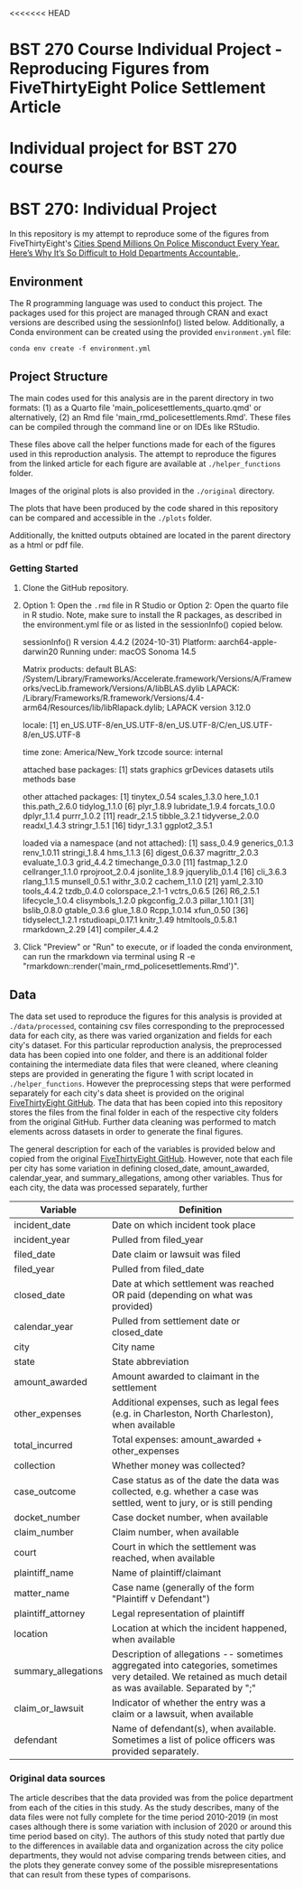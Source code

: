 <<<<<<< HEAD
# BST 270 Course Individual Project - Reproducing Figures from FiveThirtyEight Police Settlement Article
Individual project for BST 270 course
=======
# BST 270: Individual Project

In this repository is my attempt to reproduce some of the figures from FiveThirtyEight's [Cities Spend Millions On Police Misconduct Every Year. Here’s Why It’s So Difficult to Hold Departments Accountable.](https://fivethirtyeight.com/features/police-misconduct-costs-cities-millions-every-year-but-thats-where-the-accountability-ends/).

## Environment

The R programming language was used to conduct this project. The packages used for this project are managed through CRAN and exact versions are described using the sessionInfo() listed below. Additionally, a Conda environment can be created using the provided `environment.yml` file:

```{bash}
conda env create -f environment.yml
```

## Project Structure

The main codes used for this analysis are in the parent directory in two formats: 
(1) as a Quarto file 'main_policesettlements_quarto.qmd' or alternatively,
(2) an Rmd file 'main_rmd_policesettlements.Rmd'.
These files can be compiled through the command line or on IDEs like RStudio. 

These files above call the helper functions made for each of the figures used in this reproduction analysis. 
The attempt to reproduce the figures from the linked article for each figure are available at `./helper_functions` folder.

Images of the original plots is also provided in the `./original` directory. 

The plots that have been produced by the code shared in this repository can be compared and accessible in the `./plots` folder. 

Additionally, the knitted outputs obtained are located in the parent directory as a html or pdf file.

### Getting Started


1.  Clone the GitHub repository.
2.  Option 1: Open the `.rmd` file in R Studio or Option 2: Open the quarto file in R studio.
Note, make sure to install the R packages, as described in the environment.yml file or as listed in the sessionInfo() copied below.

      sessionInfo()
      R version 4.4.2 (2024-10-31)
      Platform: aarch64-apple-darwin20
      Running under: macOS Sonoma 14.5

      Matrix products: default
      BLAS:   /System/Library/Frameworks/Accelerate.framework/Versions/A/Frameworks/vecLib.framework/Versions/A/libBLAS.dylib
      LAPACK: /Library/Frameworks/R.framework/Versions/4.4-arm64/Resources/lib/libRlapack.dylib;  LAPACK version 3.12.0

      locale:
      [1] en_US.UTF-8/en_US.UTF-8/en_US.UTF-8/C/en_US.UTF-8/en_US.UTF-8

      time zone: America/New_York
      tzcode source: internal

      attached base packages:
      [1] stats     graphics  grDevices datasets  utils     methods   base

      other attached packages:
       [1] tinytex_0.54    scales_1.3.0    here_1.0.1      this.path_2.6.0 tidylog_1.1.0
       [6] plyr_1.8.9      lubridate_1.9.4 forcats_1.0.0   dplyr_1.1.4     purrr_1.0.2
      [11] readr_2.1.5     tibble_3.2.1    tidyverse_2.0.0 readxl_1.4.3    stringr_1.5.1
      [16] tidyr_1.3.1     ggplot2_3.5.1

      loaded via a namespace (and not attached):
       [1] sass_0.4.9        generics_0.1.3    renv_1.0.11       stringi_1.8.4     hms_1.1.3
       [6] digest_0.6.37     magrittr_2.0.3    evaluate_1.0.3    grid_4.4.2        timechange_0.3.0
      [11] fastmap_1.2.0     cellranger_1.1.0  rprojroot_2.0.4   jsonlite_1.8.9    jquerylib_0.1.4
      [16] cli_3.6.3         rlang_1.1.5       munsell_0.5.1     withr_3.0.2       cachem_1.1.0
      [21] yaml_2.3.10       tools_4.4.2       tzdb_0.4.0        colorspace_2.1-1  vctrs_0.6.5
      [26] R6_2.5.1          lifecycle_1.0.4   clisymbols_1.2.0  pkgconfig_2.0.3   pillar_1.10.1
      [31] bslib_0.8.0       gtable_0.3.6      glue_1.8.0        Rcpp_1.0.14       xfun_0.50
      [36] tidyselect_1.2.1  rstudioapi_0.17.1 knitr_1.49        htmltools_0.5.8.1 rmarkdown_2.29
      [41] compiler_4.4.2


3.  Click "Preview" or "Run" to execute, or if loaded the conda environment, 
can run the rmarkdown via terminal using R -e "rmarkdown::render('main_rmd_policesettlements.Rmd')".


## Data

The data set used to reproduce the figures for this analysis is provided at `./data/processed`, containing csv files corresponding to the preprocessed data for each city, as there was varied organization and fields for each city's dataset. For this particular reproduction analysis, the preprocessed data has been copied into one folder, and there is an additional folder containing the intermediate data files that were cleaned, where cleaning steps are provided in generating the figure 1 with script located in `./helper_functions`. However the preprocessing steps that were performed separately for each city's data sheet is provided on the original [FiveThirtyEight GitHub](https://github.com/fivethirtyeight/police-settlements/). 
The data that has been copied into this repository stores the files from the final folder in each of the respective city folders from the original GitHub. Further data cleaning was performed to match elements across datasets in order to generate the final figures.


The general description for each of the variables is provided below and copied from the original [FiveThirtyEight GitHub]('https://github.com/fivethirtyeight/police-settlements/blob/main/README.md?plain=1'). 
However, note that each file per city has some variation in defining closed_date, amount_awarded, calendar_year, and summary_allegations, among other variables. Thus for each city, the data was processed separately,
further

| Variable                                     | Definition                                                                       |
|--------------------------------------------|----------------------------------------------------------------------------------|
incident_date | Date on which incident took place
incident_year | Pulled from filed_year
filed_date | Date claim or lawsuit was filed
filed_year | Pulled from filed_date
closed_date | Date at which settlement was reached OR paid (depending on what was provided)
calendar_year | Pulled from settlement date or closed_date
city | City name
state | State abbreviation
amount_awarded | Amount awarded to claimant in the settlement
other_expenses | Additional expenses, such as legal fees (e.g. in Charleston, North Charleston), when available
total_incurred | Total expenses: amount_awarded + other_expenses
collection | Whether money was collected?
case_outcome | Case status as of the date the data was collected, e.g. whether a case was settled, went to jury, or is still pending
docket_number | Case docket number, when available
claim_number | Claim number, when available
court | Court in which the settlement was reached, when available
plaintiff_name | Name of plaintiff/claimant
matter_name | Case name (generally of the form "Plaintiff v Defendant")
plaintiff_attorney | Legal representation of plaintiff
location | Location at which the incident happened, when available
summary_allegations | Description of allegations -- sometimes aggregated into categories, sometimes very detailed. We retained as much detail as was available.	Separated by ";"
claim_or_lawsuit | Indicator of whether the entry was a claim or a lawsuit, when available
defendant | Name of defendant(s), when available. Sometimes a list of police officers was provided separately.


### Original data sources

The article describes that the data provided was from the police department from each of the cities in this study. 
As the study describes, many of the data files were not fully complete for the time period 2010-2019 (in most cases 
although there is some variation with inclusion of 2020 or around this time period based on city). The authors of 
this study noted that partly due to the differences in available data and organization across the city police departments, 
they would not advise comparing trends between cities, and the plots they generate convey some of the possible misrepresentations 
that can result from these types of comparisons.
